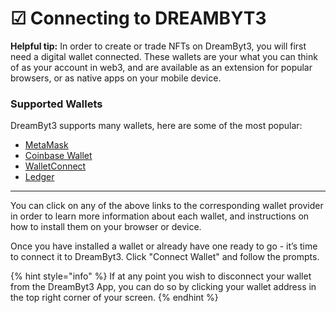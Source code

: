 # ☑ Connecting to DREAMBYT3

**Helpful tip:** In order to create or trade NFTs on DreamByt3, you will first need a digital wallet connected. These wallets are your what you can think of as your account in web3, and are available as an extension for popular browsers, or as native apps on your mobile device.

### Supported Wallets

DreamByt3 supports many wallets, here are some of the most popular:

* [MetaMask](https://metamask.io)
* [Coinbase Wallet](https://www.coinbase.com/wallet)
* [WalletConnect](https://walletconnect.com/)
* [Ledger](https://www.ledger.com/)

***

You can click on any of the above links to the corresponding wallet provider in order to learn more information about each wallet, and instructions on how to install them on your browser or device.&#x20;

Once you have installed a wallet or already have one ready to go - it’s time to connect it to DreamByt3. Click "Connect Wallet" and follow the prompts.&#x20;

{% hint style="info" %}
If at any point you wish to disconnect your wallet from the DreamByt3 App, you can do so by clicking your wallet address in the top right corner of your screen.
{% endhint %}

